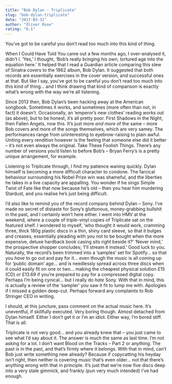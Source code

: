 ```yaml
---
title: "Bob Dylan - Triplicate"
slug: "bob-dylan-triplicate"
date: "2017-03-31"
author: "Oliver Rose"
rating: "0.1"
---
```


You’ve got to be careful you don’t read too much into this kind of thing.

When I Could Have Told You came out a few months ago, I over-analysed it, didn’t I. ‘Yes,’ I thought, ‘Bob’s really bringing his own, tortured age into the equation here.’ It helped that I read a Guardian article comparing this slew of Sinatra covers to the 1962 album, Bob Dylan. It suggested that both records are essentially exercises in the cover version, and successful ones at that. But like I say, you’ve got to be careful you don’t read too much into this kind of thing… and I think drawing that kind of comparison is exactly what’s wrong with the way we’re all listening.

Since 2013 then, Bob Dylan’s been hacking away at the American songbook. Sometimes it works, and sometimes (more often than not, in fact) it doesn’t. Occasionally, an ‘emperor’s new clothes’ reading works out (as above), but to be honest, it’s all pretty poor. First Shadows in the Night, then Fallen Angels, now this. It’s just more _and more_ of the same – more Bob covers and more of the songs themselves, which are very samey. The performances range from uninteresting to eyebrow-raising to plain awful. Uniting every rendition however is the feeling that someone else did it better – it’s not even always the original. Take These Foolish Things. There’s any number of versions you’d listen to before Bob’s – Bryan Ferry’s is a pretty unique arrangement, for example.

Listening to Triplicate through, I find my patience waning quickly. Dylan himself is becoming a more difficult character to condone. The farcical behaviour surrounding his Nobel Prize win was shameful, and the liberties he takes in a live capacity are appalling. You wonder if he sings Simple Twist of Fate like that now because he’s old – then you hear him murdering Stardust, and you realise he’s just being difficult.

I’d also like to remind you of the record company behind Dylan – Sony. I’ve made no secret of distaste for Sony’s gluttonous, money-grabbing bullshit in the past, and I certainly won’t here either. I went into HMV at the weekend, where a couple of triple-vinyl copies of Triplicate sat on the featured shelf. I wondered to myself, ‘who thought it would work, cramming three, thick 180g plastic discs in a thin, shiny card sleeve, so that it bulges and creases, essentially pleading with you not to be bought when the more expensive, deluxe hardback book casing sits right beside it?’ ‘Never mind,’ the prospective shopper concludes; ‘I’ll stream it instead.’ Good luck to you. Naturally, the record’s been trimmed into a ‘samples’ set for Spotify… so that you _have_ to go out and pay for it… even though the music is all coming up for ‘public domain’ age… and is needlessly spread across three discs when it could easily fit on one or two… making the cheapest physical solution £15 (CD) or £13.69 if you’re prepared to pay for a compressed digital copy. Perhaps I’m being cynical… but I really do _hate_ Sony. With that in mind, this is actually a review of the ‘sampler’ you saw it fit to lump me with. Apologies if I missed a golden deep-cut. Perhaps forward any complaints to Rob Stringer CEO in writing.

I should, at this juncture, pass comment on the actual music here. It’s uneventful, if skillfully executed. Very boring though. Almost detached from Dylan himself. Either I don’t get it or I’m an idiot. Either way, I’m bored stiff. That is all.

Triplicate is not very good… and you already knew that – you just came to see what I’d say about it. The answer is much the same as last time. I’m not asking for a lot. I don’t want Blood on the Tracks – Part 2 or anything. The past is in the past, and that’s firmly where it belongs. With that in mind, can’t Bob just write something new already? Because if copycatting his heyday isn’t right, then neither is covering music that’s even older… not that there’s anything wrong with that in principle. It’s just that we’re now five discs deep into a very stale gimmick, and frankly (pun very much intended) I’ve had enough.
